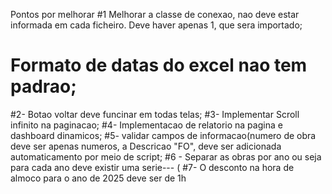 Pontos por melhorar
#1 Melhorar  a classe de conexao, nao deve estar informada em cada ficheiro. Deve haver apenas 1, que sera importado;
# Formato de datas do excel nao tem padrao;
#2- Botao voltar deve funcinar em todas telas;
#3- Implementar Scroll infinito na paginacao;
#4- Implementacao de relatorio na pagina e dashboard dinamicos;
#5- validar campos de informacao(numero de obra deve ser apenas numeros, a Descricao "FO", deve ser adicionada automaticamento por meio de script;
#6 - Separar as obras por ano ou seja para cada ano deve existir uma serie--- (
#7- O desconto na hora de almoco para o ano de 2025 deve ser de 1h

